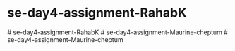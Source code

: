 # se-day4-assignment-RahabK
#   s e - d a y 4 - a s s i g n m e n t - R a h a b K  
 #   s e - d a y 4 - a s s i g n m e n t - M a u r i n e - c h e p t u m  
 #   s e - d a y 4 - a s s i g n m e n t - M a u r i n e - c h e p t u m  
 